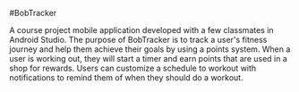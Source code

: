 #BobTracker

A course project mobile application developed with a few classmates in Android Studio.
The purpose of BobTracker is to track a user's fitness journey and help them achieve their goals by using a points system.
When a user is working out, they will start a timer and earn points that are used in a shop for rewards. 
Users can customize a schedule to workout with notifications to remind them of when they should do a workout.
